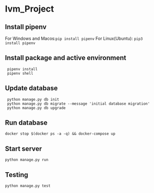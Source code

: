 # Ivm_Project

## Install pipenv

For Windows and Macos:`pip install pipenv`
For Linux(Ubuntu): `pip3 install pipenv`

## Install package and active environment

     pipenv install
     pipenv shell
  
## Update database
  
     python manage.py db init
     python manage.py db migrate --message 'initial database migration'
     python manage.py db upgrade

## Run database

    docker stop $(docker ps -a -q) && docker-compose up
    
## Start server

    python manage.py run
    
## Testing

    python manage.py test
